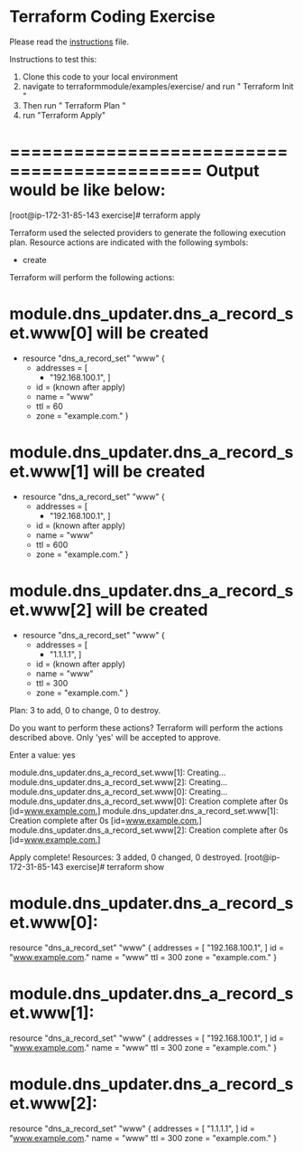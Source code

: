 # Terraform Coding Exercise

Please read the [instructions](./INSTRUCTIONS.md) file.

Instructions to test this:
   1. Clone this code to your local environment 
   2. navigate to terraformmodule/examples/exercise/  and run " Terraform Init "  
   3. Then run " Terraform Plan " 
   4. run "Terraform Apply"

============================================
Output would be like below:
==========================================================

[root@ip-172-31-85-143 exercise]# terraform apply

Terraform used the selected providers to generate the following execution plan. Resource actions are indicated with the following symbols:
  + create

Terraform will perform the following actions:

  # module.dns_updater.dns_a_record_set.www[0] will be created
  + resource "dns_a_record_set" "www" {
      + addresses = [
          + "192.168.100.1",
        ]
      + id        = (known after apply)
      + name      = "www"
      + ttl       = 60
      + zone      = "example.com."
    }

  # module.dns_updater.dns_a_record_set.www[1] will be created
  + resource "dns_a_record_set" "www" {
      + addresses = [
          + "192.168.100.1",
        ]
      + id        = (known after apply)
      + name      = "www"
      + ttl       = 600
      + zone      = "example.com."
    }

  # module.dns_updater.dns_a_record_set.www[2] will be created
  + resource "dns_a_record_set" "www" {
      + addresses = [
          + "1.1.1.1",
        ]
      + id        = (known after apply)
      + name      = "www"
      + ttl       = 300
      + zone      = "example.com."
    }

Plan: 3 to add, 0 to change, 0 to destroy.

Do you want to perform these actions?
  Terraform will perform the actions described above.
  Only 'yes' will be accepted to approve.

  Enter a value: yes

module.dns_updater.dns_a_record_set.www[1]: Creating...
module.dns_updater.dns_a_record_set.www[2]: Creating...
module.dns_updater.dns_a_record_set.www[0]: Creating...
module.dns_updater.dns_a_record_set.www[0]: Creation complete after 0s [id=www.example.com.]
module.dns_updater.dns_a_record_set.www[1]: Creation complete after 0s [id=www.example.com.]
module.dns_updater.dns_a_record_set.www[2]: Creation complete after 0s [id=www.example.com.]

Apply complete! Resources: 3 added, 0 changed, 0 destroyed.
[root@ip-172-31-85-143 exercise]# terraform show

# module.dns_updater.dns_a_record_set.www[0]:
resource "dns_a_record_set" "www" {
    addresses = [
        "192.168.100.1",
    ]
    id        = "www.example.com."
    name      = "www"
    ttl       = 300
    zone      = "example.com."
}

# module.dns_updater.dns_a_record_set.www[1]:
resource "dns_a_record_set" "www" {
    addresses = [
        "192.168.100.1",
    ]
    id        = "www.example.com."
    name      = "www"
    ttl       = 300
    zone      = "example.com."
}

# module.dns_updater.dns_a_record_set.www[2]:
resource "dns_a_record_set" "www" {
    addresses = [
        "1.1.1.1",
    ]
    id        = "www.example.com."
    name      = "www"
    ttl       = 300
    zone      = "example.com."
}
